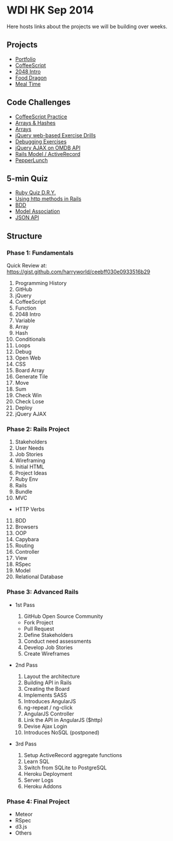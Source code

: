 # WDI HK Sep 2014

Here hosts links about the projects we will be building over weeks.

## Projects

- [Portfolio](https://github.com/harryworld/portfolio)
- [CoffeeScript](https://github.com/wdi-hk-sep-2014/coffeescript)
- [2048 Intro](https://github.com/wdi-hk-sep-2014/2048)
- [Food Dragon](https://github.com/mddub/fooddragon)
- [Meal Time](https://github.com/wdi-hk-sep-2014/mealtime)

## Code Challenges

- [CoffeeScript Practice](https://gist.github.com/bridgpal/c2fbca5182b4d5e53caa)
- [Arrays & Hashes](https://gist.github.com/mddub/6184b707d52ca6f66eff)
- [Arrays](https://gist.github.com/f3r/cd345b7111112afc6753)
- [jQuery web-based Exercise Drills](http://jqexercise.droppages.com/)
- [Debugging Exercises](https://gist.github.com/mddub/0284695d2401609921ec/revisions)
- [jQuery AJAX on OMDB API](https://github.com/wdi-hk-sep-2014/omdbapi)
- [Rails Model / ActiveRecord](https://gist.github.com/mddub/f13370e496002277d1bb)
- [PepperLunch](https://github.com/wdi-hk-sep-2014/PepperLunch)

## 5-min Quiz

- [Ruby Quiz D.R.Y.](https://gist.github.com/mddub/0eebbb21f74f5685ee81)
- [Using http methods in Rails](https://gist.github.com/harryworld/777c40cf9bff916cb25e)
- [BDD](https://gist.github.com/harryworld/aa99e4bb043eff2d3a0f)
- [Model Association](https://gist.github.com/mddub/82a98ffb1e1426cf60a3)
- [JSON API](https://gist.github.com/harryworld/91b5b1fb3f047cbd43e8)

## Structure

### Phase 1: Fundamentals

Quick Review at: https://gist.github.com/harryworld/ceebff030e0933516b29

1. Programming History
2. GitHub
3. jQuery
4. CoffeeScript
5. Function
6. 2048 Intro
7. Variable
8. Array
9. Hash
10. Conditionals
11. Loops
12. Debug
13. Open Web
14. CSS
15. Board Array
16. Generate Tile
17. Move
18. Sum
19. Check Win
20. Check Lose
21. Deploy
22. jQuery AJAX

### Phase 2: Rails Project

1. Stakeholders
2. User Needs
3. Job Stories
4. Wireframing
5. Initial HTML
6. Project Ideas
7. Ruby Env
8. Rails
9. Bundle
10. MVC
  - HTTP Verbs
11. BDD
12. Browsers
13. OOP
14. Capybara
15. Routing
16. Controller
17. View
18. RSpec
19. Model
20. Relational Database

### Phase 3: Advanced Rails

- 1st Pass
  1. GitHub Open Source Community
    - Fork Project
    - Pull Request
  2. Define Stakeholders
  3. Conduct need assessments
  4. Develop Job Stories
  5. Create Wireframes

- 2nd Pass
  1. Layout the architecture
  2. Building API in Rails
  3. Creating the Board
  4. Implements SASS
  5. Introduces AngularJS
  6. ng-repeat / ng-click
  7. AngularJS Controller
  8. Link the API in AngularJS ($http)
  9. Devise Ajax Login
  10. Introduces NoSQL (postponed)

- 3rd Pass
  1. Setup ActiveRecord aggregate functions
  2. Learn SQL
  3. Switch from SQLite to PostgreSQL
  4. Heroku Deployment
  5. Server Logs
  6. Heroku Addons

### Phase 4: Final Project

- Meteor
- RSpec
- d3.js
- Others

